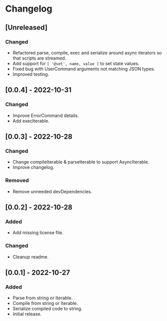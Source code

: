 # Changelog

## [Unreleased]
### Changed
- Refactored parse, compile, exec and serialize around async iterators so that scripts are streamed.
- Add support for `[ '@set', name, value ]` to set state values.
- Fixed bug with UserCommand arguments not matching JSON types.
- Improved testing.


## [0.0.4] - 2022-10-31
### Changed
- Improve ErrorCommand details.
- Add execIterable.

## [0.0.3] - 2022-10-28
### Changed
- Change compileIterable & parseIterable to support AsyncIterable<string>.
- Improve changelog.
### Removed
- Remove unneeded devDependencies.

## [0.0.2] - 2022-10-28
### Added
- Add missing license file.
### Changed
- Cleanup readme.

## [0.0.1] - 2022-10-27
### Added
- Parse from string or Iterable<string>.
- Compile from string or Iterable<string>.
- Serialize compiled code to string.
- Initial release.
